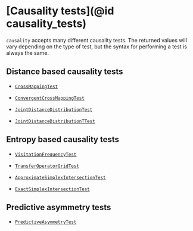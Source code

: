 
# [Causality tests](@id causality_tests)

`causality` accepts many different causality tests. The returned values will vary depending 
on the type of test, but the syntax for performing a test is always the same.

## Distance based causality tests

- [`CrossMappingTest`](@ref)

- [`ConvergentCrossMappingTest`](@ref)

- [`JointDistanceDistributionTest`](@ref)

- [`JointDistanceDistributionTTest`](@ref)

## Entropy based causality tests

- [`VisitationFrequencyTest`](@ref)

- [`TransferOperatorGridTest`](@ref)

- [`ApproximateSimplexIntersectionTest`](@ref)

- [`ExactSimplexIntersectionTest`](@ref)


## Predictive asymmetry tests

- [`PredictiveAsymmetryTest`](@ref)
